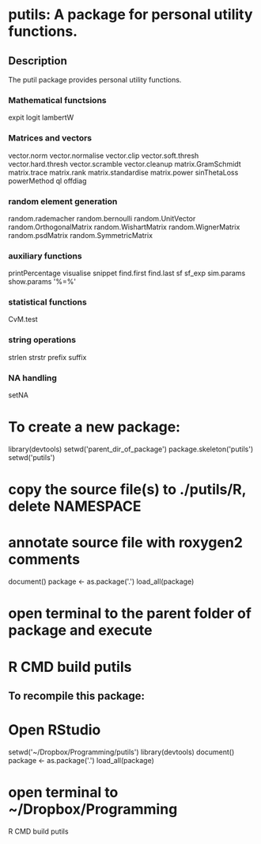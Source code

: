 # putils: A package for personal utility functions.
## Description
The putil package provides personal utility functions.

### Mathematical functsions
expit
logit
lambertW

### Matrices and vectors
vector.norm
vector.normalise
vector.clip
vector.soft.thresh
vector.hard.thresh
vector.scramble
vector.cleanup
matrix.GramSchmidt
matrix.trace
matrix.rank
matrix.standardise
matrix.power
sinThetaLoss
powerMethod
ql
offdiag

### random element generation
random.rademacher
random.bernoulli
random.UnitVector
random.OrthogonalMatrix
random.WishartMatrix
random.WignerMatrix
random.psdMatrix
random.SymmetricMatrix

### auxiliary functions
printPercentage
visualise
snippet
find.first
find.last
sf
sf_exp
sim.params
show.params
'%=%'

### statistical functions
CvM.test

### string operations
strlen
strstr
prefix
suffix

### NA handling
setNA










# To create a new package:
library(devtools)
setwd('parent_dir_of_package')
package.skeleton('putils')
setwd('putils')
# copy the source file(s) to ./putils/R, delete NAMESPACE
# annotate source file with roxygen2 comments
document()
package <- as.package('.')
load_all(package)
# open terminal to the parent folder of package and execute
# R CMD build putils



## To recompile this package:
# Open RStudio
setwd('~/Dropbox/Programming/putils')
library(devtools)
document()
package <- as.package('.')
load_all(package)

# open terminal to ~/Dropbox/Programming
R CMD build putils